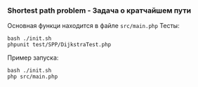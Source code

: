 ### Shortest path problem - Задача о кратчайшем пути ###
Основная функци находится в файле `src/main.php`
Тесты:
```
bash ./init.sh
phpunit test/SPP/DijkstraTest.php
```
Пример запуска:
```
bash ./init.sh
php src/main.php
```